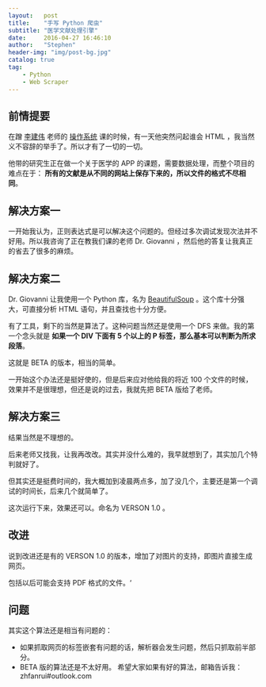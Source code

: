 ```yaml
---
layout:   post
title:    "手写 Python 爬虫"
subtitle: "医学文献处理引擎"
date:     2016-04-27 16:46:10
author:   "Stephen"
header-img: "img/post-bg.jpg"
catalog: true
tag:
    - Python
    - Web Scraper
---
```


## 前情提要

在蹭 [李建伟]() 老师的 [操作系统]() 课的时候，有一天他突然问起谁会 HTML ，我当然义不容辞的举手了。所以才有了一切的一切。

他带的研究生正在做一个关于医学的 APP 的课题，需要数据处理，而整个项目的难点在于： **所有的文献是从不同的网站上保存下来的，所以文件的格式不尽相同**。

## 解决方案一

一开始我认为，正则表达式是可以解决这个问题的。但经过多次调试发现次法并不好用。所以我咨询了正在教我们课的老师 Dr. Giovanni ，然后他的答复让我真正的省去了很多的麻烦。

## 解决方案二

Dr. Giovanni 让我使用一个 Python 库，名为 [BeautifulSoup]() 。这个库十分强大，可直接分析 HTML 语句，并且查找也十分方便。

有了工具，剩下的当然是算法了。这种问题当然还是使用一个 DFS 来做。我的第一个念头就是 **如果一个 DIV 下面有 5 个以上的 P 标签，那么基本可以判断为所求段落**。

这就是 BETA 的版本，相当的简单。

一开始这个办法还是挺好使的，但是后来应对他给我的将近 100 个文件的时候，效果并不是很理想，但还是说的过去，我就先把 BETA 版给了老师。

## 解决方案三

结果当然是不理想的。

后来老师又找我，让我再改改。其实并没什么难的，我早就想到了，其实加几个特判就好了。

但其实还是挺费时间的，我大概加到凌晨两点多，加了没几个，主要还是第一个调试的时间长，后来几个就简单了。

这次运行下来，效果还可以。命名为 VERSON 1.0 。

## 改进

说到改进还是有的 VERSON 1.0 的版本，增加了对图片的支持，即图片直接生成网页。

包括以后可能会支持 PDF 格式的文件。‘

## 问题

其实这个算法还是相当有问题的：
 - 如果抓取网页的标签嵌套有问题的话，解析器会发生问题，然后只抓取前半部分。
 - BETA 版的算法还是不太好用。
希望大家如果有好的算法，邮箱告诉我：zhfanrui#outlook.com

